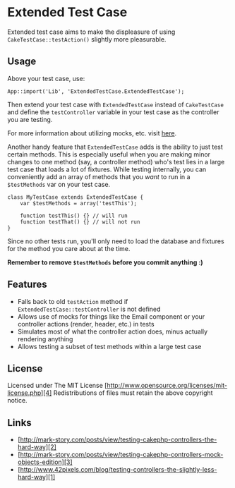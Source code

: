 # Extended Test Case

Extended test case aims to make the displeasure of using
`CakeTestCase::testAction()` slightly more pleasurable.

## Usage

Above your test case, use:

    App::import('Lib', 'ExtendedTestCase.ExtendedTestCase');

Then extend your test case with `ExtendedTestCase` instead of `CakeTestCase` and
define the `testController` variable in your test case as the controller you are
testing.

For more information about utilizing mocks, etc. visit [here][1].

Another handy feature that `ExtendedTestCase` adds is the ability to just test
certain methods. This is especially useful when you are making minor changes to
one method (say, a controller method) who's test lies in a large test case that
loads a lot of fixtures. While testing internally, you can conveniently add an 
array of methods that you _want_ to run in a `$testMethods` var on your test case.

    class MyTestCase extends ExtendedTestCase {
        var $testMethods = array('testThis');

        function testThis() {} // will run
        function testThat() {} // will not run
    }

Since no other tests run, you'll only need to load the database and fixtures for
the method you care about at the time. 

__Remember to remove `$testMethods` before you commit anything :)__

## Features

- Falls back to old `testAction` method if `ExtendedTestCase::testController`
is not defined
- Allows use of mocks for things like the Email component or your controller
actions (render, header, etc.) in tests
- Simulates most of what the controller action does, minus actually rendering
anything
- Allows testing a subset of test methods within a large test case

## License

Licensed under The MIT License
[http://www.opensource.org/licenses/mit-license.php][4]
Redistributions of files must retain the above copyright notice.

## Links

- [http://mark-story.com/posts/view/testing-cakephp-controllers-the-hard-way][2]
- [http://mark-story.com/posts/view/testing-cakephp-controllers-mock-objects-edition][3]
- [http://www.42pixels.com/blog/testing-controllers-the-slightly-less-hard-way][1]

[1]: http://www.42pixels.com/blog/testing-controllers-the-slightly-less-hard-way
[2]: http://mark-story.com/posts/view/testing-cakephp-controllers-the-hard-way
[3]: http://mark-story.com/posts/view/testing-cakephp-controllers-mock-objects-edition
[4]: http://www.opensource.org/licenses/mit-license.php
